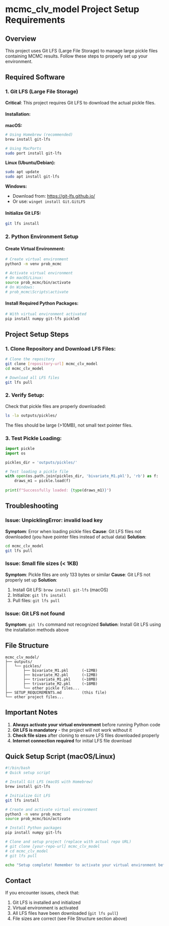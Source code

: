 # mcmc_clv_model Project Setup Requirements

## Overview
This project uses Git LFS (Large File Storage) to manage large pickle files containing MCMC results. Follow these steps to properly set up your environment.

## Required Software

### 1. Git LFS (Large File Storage)
**Critical**: This project requires Git LFS to download the actual pickle files.

#### Installation:

**macOS:**
```bash
# Using Homebrew (recommended)
brew install git-lfs

# Using MacPorts
sudo port install git-lfs
```

**Linux (Ubuntu/Debian):**
```bash
sudo apt update
sudo apt install git-lfs
```

**Windows:**
- Download from: https://git-lfs.github.io/
- Or use: `winget install Git.GitLFS`

#### Initialize Git LFS:
```bash
git lfs install
```

### 2. Python Environment Setup

#### Create Virtual Environment:
```bash
# Create virtual environment
python3 -m venv prob_mcmc

# Activate virtual environment
# On macOS/Linux:
source prob_mcmc/bin/activate
# On Windows:
# prob_mcmc\Scripts\activate
```

#### Install Required Python Packages:
```bash
# With virtual environment activated
pip install numpy git-lfs pickle5
```

## Project Setup Steps

### 1. Clone Repository and Download LFS Files:
```bash
# Clone the repository
git clone [repository-url] mcmc_clv_model
cd mcmc_clv_model

# Download all LFS files
git lfs pull
```

### 2. Verify Setup:
Check that pickle files are properly downloaded:
```bash
ls -la outputs/pickles/
```

The files should be large (>10MB), not small text pointer files.

### 3. Test Pickle Loading:
```python
import pickle
import os

pickles_dir = 'outputs/pickles/'

# Test loading a pickle file
with open(os.path.join(pickles_dir, 'bivariate_M1.pkl'), 'rb') as f:
    draws_m1 = pickle.load(f)
    
print(f"Successfully loaded: {type(draws_m1)}")
```

## Troubleshooting

### Issue: UnpicklingError: invalid load key
**Symptom**: Error when loading pickle files
**Cause**: Git LFS files not downloaded (you have pointer files instead of actual data)
**Solution**: 
```bash
cd mcmc_clv_model
git lfs pull
```

### Issue: Small file sizes (< 1KB)
**Symptom**: Pickle files are only 133 bytes or similar
**Cause**: Git LFS not properly set up
**Solution**:
1. Install Git LFS: `brew install git-lfs` (macOS)
2. Initialize: `git lfs install`
3. Pull files: `git lfs pull`

### Issue: Git LFS not found
**Symptom**: `git lfs` command not recognized
**Solution**: Install Git LFS using the installation methods above

## File Structure
```
mcmc_clv_model/
├── outputs/
│   └── pickles/
│       ├── bivariate_M1.pkl      (~12MB)
│       ├── bivariate_M2.pkl      (~12MB)
│       ├── trivariate_M1.pkl     (~18MB)
│       ├── trivariate_M2.pkl     (~18MB)
│       └── other pickle files...
├── SETUP_REQUIREMENTS.md         (this file)
└── other project files...
```

## Important Notes

1. **Always activate your virtual environment** before running Python code
2. **Git LFS is mandatory** - the project will not work without it
3. **Check file sizes** after cloning to ensure LFS files downloaded properly
4. **Internet connection required** for initial LFS file download

## Quick Setup Script (macOS/Linux)
```bash
#!/bin/bash
# Quick setup script

# Install Git LFS (macOS with Homebrew)
brew install git-lfs

# Initialize Git LFS
git lfs install

# Create and activate virtual environment
python3 -m venv prob_mcmc
source prob_mcmc/bin/activate

# Install Python packages
pip install numpy git-lfs

# Clone and setup project (replace with actual repo URL)
# git clone [your-repo-url] mcmc_clv_model
# cd mcmc_clv_model
# git lfs pull

echo "Setup complete! Remember to activate your virtual environment before using the project."
```

## Contact
If you encounter issues, check that:
1. Git LFS is installed and initialized
2. Virtual environment is activated
3. All LFS files have been downloaded (`git lfs pull`)
4. File sizes are correct (see File Structure section above)
